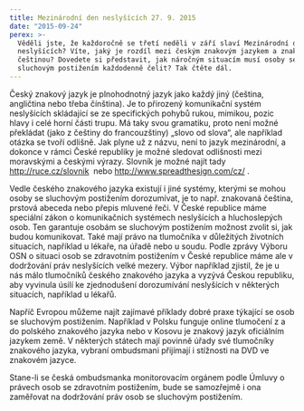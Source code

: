 ```yaml
---
title: Mezinárodní den neslyšících 27. 9. 2015
date: "2015-09-24"
perex: >-
  Věděli jste, že každoročně se třetí neděli v září slaví Mezinárodní den
  neslyšících? Víte, jaký je rozdíl mezi českým znakovým jazykem a znakovanou
  češtinou? Dovedete si představit, jak náročným situacím musí osoby se
  sluchovým postižením každodenně čelit? Tak čtěte dál.
---
```


<p class="MsoNormal">Český
znakový jazyk je plnohodnotný jazyk jako každý jiný (čeština, angličtina nebo
třeba čínština). Je to přirozený komunikační systém neslyšících skládající se
ze specifických pohybů rukou, mimikou, pozic hlavy i celé horní části trupu. Má
taky svou gramatiku, proto není možné překládat (jako z češtiny do
francouzštiny) „slovo od slova“, ale například otázka se tvoří odlišně. Jak
plyne už z názvu, není to jazyk mezinárodní, a dokonce v rámci České
republiky je možné sledovat odlišnosti mezi moravskými a českými výrazy.
Slovník je možné najít tady <a title="Otevření do nového okna" href="http://ruce.cz/slovnik" target="_blank">http://ruce.cz/slovnik</a> <img alt="" src="typo3/ext/od_linkdesc/icons/external.gif" class="od_linkdesc_icon_external" />
nebo <a title="Otevření do nového okna" href="http://www.spreadthesign.com/cz/" target="_blank">http://www.spreadthesign.com/cz/</a> <img alt="" src="typo3/ext/od_linkdesc/icons/external.gif" class="od_linkdesc_icon_external" />.
</p>
<p class="MsoNormal"> </p>
<p class="MsoNormal">Vedle
českého znakového jazyka existují i jiné systémy, kterými se mohou osoby se
sluchovým postižením dorozumívat, je to např. znakovaná čeština, prstová
abeceda nebo přepis mluvené řeči. V České republice máme speciální zákon o
komunikačních systémech neslyšících a hluchoslepých osob. Ten garantuje osobám
se sluchovým postižením možnost zvolit si, jak budou komunikovat. Také mají
právo na tlumočníka v důležitých životních situacích, například u lékaře,
na úřadě nebo u soudu. Podle zprávy Výboru OSN o situaci osob se zdravotním
postižením v České republice máme ale v dodržování práv neslyšících
velké mezery. Výbor například zjistil, že je u nás málo tlumočníků českého
znakového jazyka a vyzývá Českou republiku, aby vyvinula úsilí ke zjednodušení
dorozumívání neslyšících v některých situacích, například u lékařů. </p>
<p class="MsoNormal"> </p>
<p class="MsoNormal">Napříč
Evropou můžeme najít zajímavé příklady dobré praxe týkající se osob se
sluchovým postižením. Například v Polsku funguje online tlumočení z a
do polského znakového jazyka nebo v Kosovu je znakový jazyk oficiálním
jazykem země. V některých státech mají povinně úřady své tlumočníky
znakového jazyka, vybraní ombudsmani přijímají i stížnosti na DVD ve znakovém
jazyce. </p>
<p class="MsoNormal"> </p>
<p class="MsoNormal">Stane-li
se česká ombudsmanka monitorovacím orgánem podle Úmluvy o právech osob se
zdravotním postižením, bude se samozřejmě i ona zaměřovat na dodržování práv
osob se sluchovým postižením. </p>
